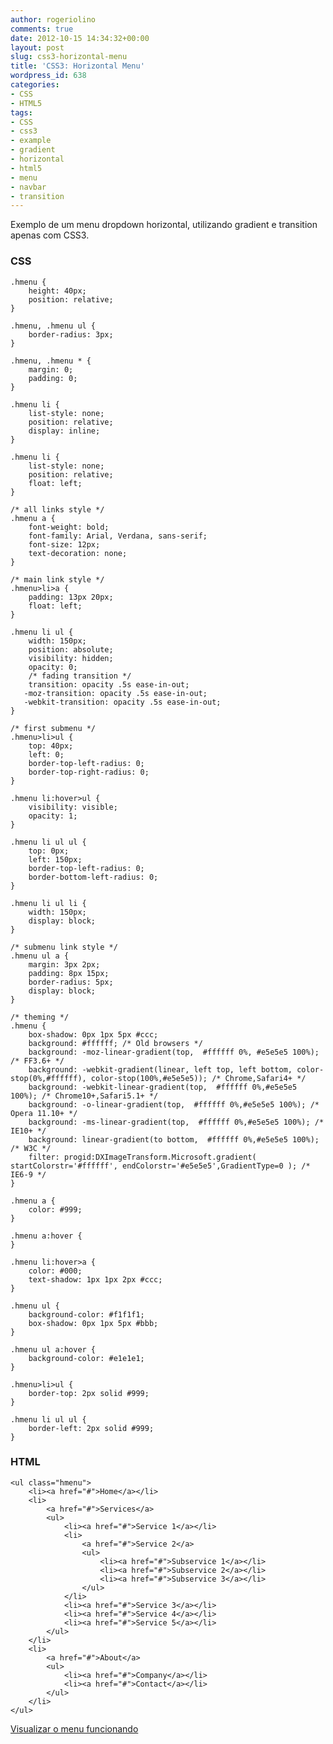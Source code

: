 ```yaml
---
author: rogeriolino
comments: true
date: 2012-10-15 14:34:32+00:00
layout: post
slug: css3-horizontal-menu
title: 'CSS3: Horizontal Menu'
wordpress_id: 638
categories:
- CSS
- HTML5
tags:
- CSS
- css3
- example
- gradient
- horizontal
- html5
- menu
- navbar
- transition
---
```


Exemplo de um menu dropdown horizontal, utilizando gradient e transition apenas com CSS3.



### CSS



    
    
    .hmenu {
        height: 40px;
        position: relative;
    }
    
    .hmenu, .hmenu ul { 
        border-radius: 3px;
    }
    
    .hmenu, .hmenu * {
        margin: 0;
        padding: 0;
    }
    
    .hmenu li {
        list-style: none;
        position: relative;
        display: inline;
    }
    
    .hmenu li {
        list-style: none;
        position: relative;
        float: left;
    }
    
    /* all links style */
    .hmenu a {
        font-weight: bold;
        font-family: Arial, Verdana, sans-serif;
        font-size: 12px;
        text-decoration: none;
    }
    
    /* main link style */
    .hmenu>li>a {
        padding: 13px 20px;
        float: left;
    }
    
    .hmenu li ul {
        width: 150px;
        position: absolute;
        visibility: hidden;
        opacity: 0;
        /* fading transition */
        transition: opacity .5s ease-in-out;
       -moz-transition: opacity .5s ease-in-out;
       -webkit-transition: opacity .5s ease-in-out;
    }
    
    /* first submenu */
    .hmenu>li>ul {
        top: 40px;
        left: 0;
        border-top-left-radius: 0;
        border-top-right-radius: 0;
    }
    
    .hmenu li:hover>ul {
        visibility: visible;
        opacity: 1;
    }
    
    .hmenu li ul ul {
        top: 0px;
        left: 150px;
        border-top-left-radius: 0;
        border-bottom-left-radius: 0;
    }
    
    .hmenu li ul li {
        width: 150px;
        display: block;
    }
    
    /* submenu link style */
    .hmenu ul a {
        margin: 3px 2px;
        padding: 8px 15px;
        border-radius: 5px;
        display: block;
    }
    
    /* theming */
    .hmenu {
        box-shadow: 0px 1px 5px #ccc;
        background: #ffffff; /* Old browsers */
        background: -moz-linear-gradient(top,  #ffffff 0%, #e5e5e5 100%); /* FF3.6+ */
        background: -webkit-gradient(linear, left top, left bottom, color-stop(0%,#ffffff), color-stop(100%,#e5e5e5)); /* Chrome,Safari4+ */
        background: -webkit-linear-gradient(top,  #ffffff 0%,#e5e5e5 100%); /* Chrome10+,Safari5.1+ */
        background: -o-linear-gradient(top,  #ffffff 0%,#e5e5e5 100%); /* Opera 11.10+ */
        background: -ms-linear-gradient(top,  #ffffff 0%,#e5e5e5 100%); /* IE10+ */
        background: linear-gradient(to bottom,  #ffffff 0%,#e5e5e5 100%); /* W3C */
        filter: progid:DXImageTransform.Microsoft.gradient( startColorstr='#ffffff', endColorstr='#e5e5e5',GradientType=0 ); /* IE6-9 */
    }
    
    .hmenu a {
        color: #999;
    }
    
    .hmenu a:hover {
    }
    
    .hmenu li:hover>a {
        color: #000;
        text-shadow: 1px 1px 2px #ccc;
    }
    
    .hmenu ul {
        background-color: #f1f1f1;
        box-shadow: 0px 1px 5px #bbb;
    }
    
    .hmenu ul a:hover {
        background-color: #e1e1e1;
    }
    
    .hmenu>li>ul {
        border-top: 2px solid #999;
    }
    
    .hmenu li ul ul {
        border-left: 2px solid #999;
    }
    





### HTML



    
    
    <ul class="hmenu">
        <li><a href="#">Home</a></li>
        <li>
            <a href="#">Services</a>
            <ul>
                <li><a href="#">Service 1</a></li>
                <li>
                    <a href="#">Service 2</a>
                    <ul>
                        <li><a href="#">Subservice 1</a></li>
                        <li><a href="#">Subservice 2</a></li>
                        <li><a href="#">Subservice 3</a></li>
                    </ul>
                </li>
                <li><a href="#">Service 3</a></li>
                <li><a href="#">Service 4</a></li>
                <li><a href="#">Service 5</a></li>
            </ul>
        </li>
        <li>
            <a href="#">About</a>
            <ul>
                <li><a href="#">Company</a></li>
                <li><a href="#">Contact</a></li>
            </ul>
        </li>
    </ul>
    



[Visualizar o menu funcionando](http://dev.rogeriolino.com/exemplos/css/hmenu.html)
